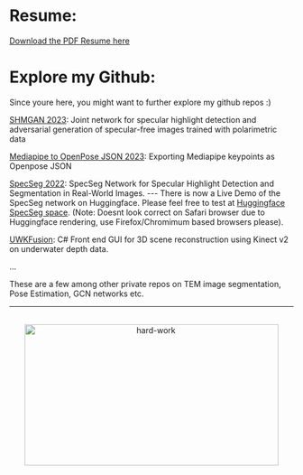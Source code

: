 # Resume:
[Download the PDF Resume here](main.pdf)

# Explore my Github:
Since youre here, you might want to further explore my github repos :)

[SHMGAN 2023](https://github.com/Atif-Anwer/SHMGAN): Joint network for specular highlight detection and adversarial generation of specular-free images trained with polarimetric data

[Mediapipe to OpenPose JSON 2023](https://github.com/Atif-Anwer/Mediapipe_to_OpenPose_JSON): Exporting Mediapipe keypoints as Openpose JSON

[SpecSeg 2022](https://github.com/Atif-Anwer/SpecSeg): SpecSeg Network for Specular Highlight Detection and Segmentation in Real-World Images. ---
There is now a Live Demo of the SpecSeg network on Huggingface. Please feel free to test at [Huggingface SpecSeg space](https://huggingface.co/spaces/atifanwerPK/SpecSeg).
(Note: Doesnt look correct on Safari browser due to Huggingface rendering, use Firefox/Chromimum based browsers please).



[UWKFusion](https://github.com/Atif-Anwer/UWKFusion): C# Front end GUI for 3D scene reconstruction using Kinect v2 on underwater depth data.

...

These are a few among other private repos on TEM image segmentation, Pose Estimation, GCN networks etc.

---
<!-- PROJECT LOGO -->
<br />
<div align="center">
    <img src="https://i.kym-cdn.com/entries/icons/original/000/028/021/work.jpg" alt="hard-work" width="450" height="250">
  </a>
  <p align="center">
    <br />
  </p>
</div>
